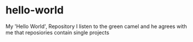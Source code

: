 # hello-world
My 'Hello World', Repository 
I listen to the green camel and he agrees with me that reposiories contain single projects 
